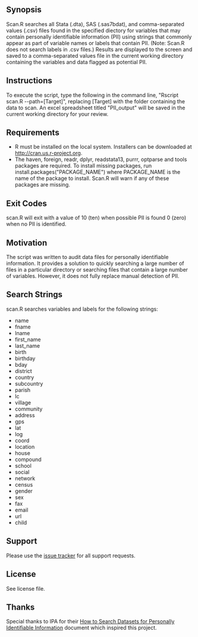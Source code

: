 ## Synopsis

Scan.R searches all Stata (.dta), SAS (.sas7bdat), and comma-separated values (.csv) files found in the specified diectory for variables that may contain personally identifiable information (PII) using strings that commonly appear as part of variable names or labels that contain PII. (Note: Scan.R does not search labels in .csv files.) Results are displayed to the screen and saved to a comma-separated values file in the current working directory containing the variables and data flagged as potential PII.

## Instructions

To execute the script, type the following in the command line, "Rscript scan.R --path=[Target]", replacing [Target] with the folder containing the data to scan. An excel spreadsheet titled "PII_output" will be saved in the current working directory for your review.

## Requirements

* R must be installed on the local system. Installers can be downloaded at http://cran.us.r-project.org.
* The haven, foreign, readr, dplyr, readstata13, purrr, optparse and tools packages are required. To install missing packages, run install.packages("PACKAGE_NAME") where PACKAGE_NAME is the name of the package to install. Scan.R will warn if any of these packages are missing.

## Exit Codes
scan.R will exit with a value of 10 (ten) when possible PII is found 0 (zero) when no PII is identified.

## Motivation

The script was written to audit data files for personally identifiable information. It provides a solution to quickly searching a large number of files in a particular directory or searching files that contain a large number of variables. However, it does not fully replace manual detection of PII.

## Search Strings

scan.R searches variables and labels for the following strings:
* name
* fname
* lname
* first_name
* last_name
* birth
* birthday
* bday
* district
* country
* subcountry
* parish
* lc
* village
* community
* address
* gps
* lat
* log
* coord
* location
* house
* compound
* school
* social
* network
* census
* gender
* sex
* fax
* email
* url
* child

## Support

Please use the [issue tracker](https://github.com/J-PAL/PII-Scan/issues) for all support requests.

## License

See license file.

## Thanks
Special thanks to IPA for their [How to Search Datasets for Personally Identifiable Information](http://www.poverty-action.org/sites/default/files/Guideline_How-to-Search-Datasets-for-PII.pdf) document which inspired this project.
